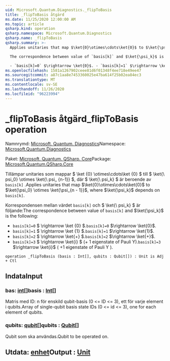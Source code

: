 ```yaml
---
uid: Microsoft.Quantum.Diagnostics._flipToBasis
title: _flipToBasis åtgärd
ms.date: 11/25/2020 12:00:00 AM
ms.topic: article
qsharp.kind: operation
qsharp.namespace: Microsoft.Quantum.Diagnostics
qsharp.name: _flipToBasis
qsharp.summary: >-
  Applies unitaries that map $\ket{0}\otimes\cdots\ket{0}$ to $\ket{\psi_0} \otimes \ket{\psi_{n - 1}}$, where $\ket{\psi_k}$ depends on `basis[k]`.

  The correspondence between value of `basis[k]` and $\ket{\psi_k}$ is the following:

  - `basis[k]=0` $\rightarrow \ket{0}$. - `basis[k]=1` $\rightarrow \ket{1}$. - `basis[k]=2` $\rightarrow \ket{+}$. - `basis[k]=3` $\rightarrow \ket{i}$ ( +1 eigenstate of Pauli Y ).
ms.openlocfilehash: 1581a1267902ceee81d6f01348f4ee718e49ee47
ms.sourcegitcommit: a87c1aa8e7453360025e47ba614f25b02ea84ec3
ms.translationtype: MT
ms.contentlocale: sv-SE
ms.lasthandoff: 11/26/2020
ms.locfileid: "96223994"
---
```

# <a name="_fliptobasis-operation"></a><span data-ttu-id="15f20-102">_flipToBasis åtgärd</span><span class="sxs-lookup"><span data-stu-id="15f20-102">_flipToBasis operation</span></span>

<span data-ttu-id="15f20-103">Namnrymd: [Microsoft. Quantum. Diagnostics](xref:Microsoft.Quantum.Diagnostics)</span><span class="sxs-lookup"><span data-stu-id="15f20-103">Namespace: [Microsoft.Quantum.Diagnostics](xref:Microsoft.Quantum.Diagnostics)</span></span>

<span data-ttu-id="15f20-104">Paket: [Microsoft. Quantum. QSharp. Core](https://nuget.org/packages/Microsoft.Quantum.QSharp.Core)</span><span class="sxs-lookup"><span data-stu-id="15f20-104">Package: [Microsoft.Quantum.QSharp.Core](https://nuget.org/packages/Microsoft.Quantum.QSharp.Core)</span></span>


<span data-ttu-id="15f20-105">Tillämpar unitaries som mappar $ \ket {0} \otimes\cdots\ket {0} $ till $ \ket{\ psi_0} \otimes \ket{\ psi_ {n-1}} $, där $ \ket{\ psi_k} $ är beroende av `basis[k]` .</span><span class="sxs-lookup"><span data-stu-id="15f20-105">Applies unitaries that map $\ket{0}\otimes\cdots\ket{0}$ to $\ket{\psi_0} \otimes \ket{\psi_{n - 1}}$, where $\ket{\psi_k}$ depends on `basis[k]`.</span></span>

<span data-ttu-id="15f20-106">Korrespondensen mellan värdet `basis[k]` och $ \ket{\ psi_k} $ är följande:</span><span class="sxs-lookup"><span data-stu-id="15f20-106">The correspondence between value of `basis[k]` and $\ket{\psi_k}$ is the following:</span></span>

- <span data-ttu-id="15f20-107">`basis[k]=0` $ \rightarrow \ket {0} $.</span><span class="sxs-lookup"><span data-stu-id="15f20-107">`basis[k]=0` $\rightarrow \ket{0}$.</span></span>
- <span data-ttu-id="15f20-108">`basis[k]=1` $ \rightarrow \ket {1} $.</span><span class="sxs-lookup"><span data-stu-id="15f20-108">`basis[k]=1` $\rightarrow \ket{1}$.</span></span>
- <span data-ttu-id="15f20-109">`basis[k]=2` $ \rightarrow \ket{+} $.</span><span class="sxs-lookup"><span data-stu-id="15f20-109">`basis[k]=2` $\rightarrow \ket{+}$.</span></span>
- <span data-ttu-id="15f20-110">`basis[k]=3` $ \rightarrow \ket{i} $ (+ 1 eigenstate of Pauli Y).</span><span class="sxs-lookup"><span data-stu-id="15f20-110">`basis[k]=3` $\rightarrow \ket{i}$ ( +1 eigenstate of Pauli Y ).</span></span>

```qsharp
operation _flipToBasis (basis : Int[], qubits : Qubit[]) : Unit is Adj + Ctl
```


## <a name="input"></a><span data-ttu-id="15f20-111">Indata</span><span class="sxs-lookup"><span data-stu-id="15f20-111">Input</span></span>

### <a name="basis--int"></a><span data-ttu-id="15f20-112">bas: [int](xref:microsoft.quantum.lang-ref.int)[]</span><span class="sxs-lookup"><span data-stu-id="15f20-112">basis : [Int](xref:microsoft.quantum.lang-ref.int)[]</span></span>

<span data-ttu-id="15f20-113">Matris med ID: n för enskild qubit-basis (0 <= ID <= 3), ett för varje element i qubits.</span><span class="sxs-lookup"><span data-stu-id="15f20-113">Array of single-qubit basis state IDs (0 <= id <= 3), one for each element of qubits.</span></span>


### <a name="qubits--qubit"></a><span data-ttu-id="15f20-114">qubits: [qubit](xref:microsoft.quantum.lang-ref.qubit)[]</span><span class="sxs-lookup"><span data-stu-id="15f20-114">qubits : [Qubit](xref:microsoft.quantum.lang-ref.qubit)[]</span></span>

<span data-ttu-id="15f20-115">Qubit som ska användas.</span><span class="sxs-lookup"><span data-stu-id="15f20-115">Qubit to be operated on.</span></span>



## <a name="output--unit"></a><span data-ttu-id="15f20-116">Utdata: [enhet](xref:microsoft.quantum.lang-ref.unit)</span><span class="sxs-lookup"><span data-stu-id="15f20-116">Output : [Unit](xref:microsoft.quantum.lang-ref.unit)</span></span>


